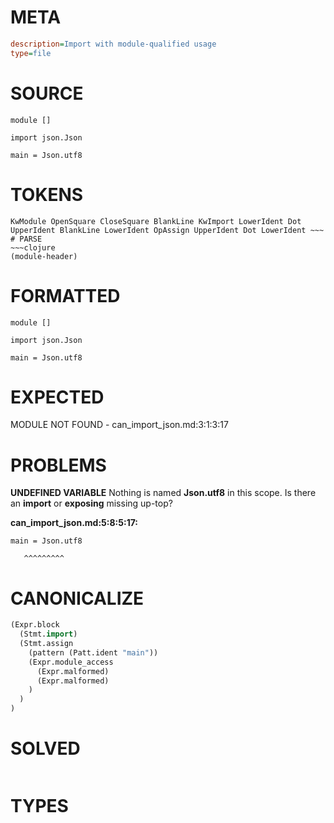 # META
~~~ini
description=Import with module-qualified usage
type=file
~~~
# SOURCE
~~~roc
module []

import json.Json

main = Json.utf8
~~~
# TOKENS
~~~text
KwModule OpenSquare CloseSquare BlankLine KwImport LowerIdent Dot UpperIdent BlankLine LowerIdent OpAssign UpperIdent Dot LowerIdent ~~~
# PARSE
~~~clojure
(module-header)
~~~
# FORMATTED
~~~roc
module []

import json.Json

main = Json.utf8
~~~
# EXPECTED
MODULE NOT FOUND - can_import_json.md:3:1:3:17
# PROBLEMS
**UNDEFINED VARIABLE**
Nothing is named **Json.utf8** in this scope.
Is there an **import** or **exposing** missing up-top?

**can_import_json.md:5:8:5:17:**
```roc
main = Json.utf8
```
       ^^^^^^^^^


# CANONICALIZE
~~~clojure
(Expr.block
  (Stmt.import)
  (Stmt.assign
    (pattern (Patt.ident "main"))
    (Expr.module_access
      (Expr.malformed)
      (Expr.malformed)
    )
  )
)
~~~
# SOLVED
~~~clojure
~~~
# TYPES
~~~roc
~~~
